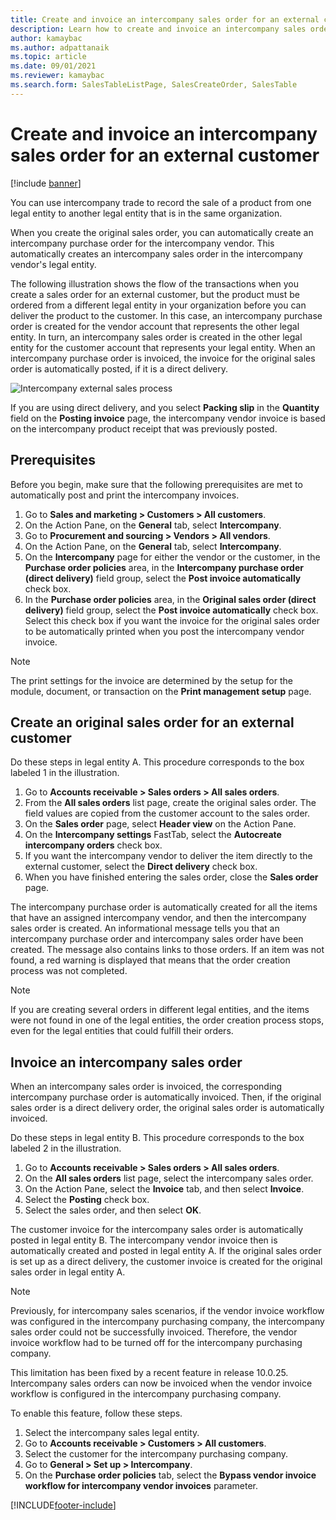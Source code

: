 ```yaml
---
title: Create and invoice an intercompany sales order for an external customer
description: Learn how to create and invoice an intercompany sales order for an external customer with an outline on creating original sales orders for external customers.
author: kamaybac
ms.author: adpattanaik
ms.topic: article
ms.date: 09/01/2021
ms.reviewer: kamaybac
ms.search.form: SalesTableListPage, SalesCreateOrder, SalesTable
---
```


# Create and invoice an intercompany sales order for an external customer

[!include [banner](../../includes/banner.md)]

You can use intercompany trade to record the sale of a product from one legal entity to another legal entity that is in the same organization.

When you create the original sales order, you can automatically create an intercompany purchase order for the intercompany vendor. This automatically creates an intercompany sales order in the intercompany vendor's legal entity.

The following illustration shows the flow of the transactions when you create a sales order for an external customer, but the product must be ordered from a different legal entity in your organization before you can deliver the product to the customer. In this case, an intercompany purchase order is created for the vendor account that represents the other legal entity. In turn, an intercompany sales order is created in the other legal entity for the customer account that represents your legal entity. When an intercompany purchase order is invoiced, the invoice for the original sales order is automatically posted, if it is a direct delivery.

![Intercompany external sales process](media/intercompanyexternalsalesprocess.png)

If you are using direct delivery, and you select **Packing slip** in the **Quantity** field on the **Posting invoice** page, the intercompany vendor invoice is based on the intercompany product receipt that was previously posted.

## Prerequisites

Before you begin, make sure that the following prerequisites are met to automatically post and print the intercompany invoices.

1. Go to **Sales and marketing \> Customers \> All customers**.
1. On the Action Pane, on the **General** tab, select **Intercompany**.
1. Go to **Procurement and sourcing \> Vendors \> All vendors**.
1. On the Action Pane, on the **General** tab, select **Intercompany**.
1. On the **Intercompany** page for either the vendor or the customer, in the **Purchase order policies** area, in the **Intercompany purchase order (direct delivery)** field group, select the **Post invoice automatically** check box.
1. In the **Purchase order policies** area, in the **Original sales order (direct delivery)** field group, select the **Post invoice automatically** check box. Select this check box if you want the invoice for the original sales order to be automatically printed when you post the intercompany vendor invoice.

> [!NOTE]
> The print settings for the invoice are determined by the setup for the module, document, or transaction on the **Print management setup** page.

## Create an original sales order for an external customer

Do these steps in legal entity A. This procedure corresponds to the box labeled 1 in the illustration.

1. Go to **Accounts receivable \> Sales orders \> All sales orders**.
1. From the **All sales orders** list page, create the original sales order. The field values are copied from the customer account to the sales order.
1. On the **Sales order** page, select **Header view** on the Action Pane.
1. On the **Intercompany settings** FastTab, select the **Autocreate intercompany orders** check box.
1. If you want the intercompany vendor to deliver the item directly to the external customer, select the **Direct delivery** check box.
1. When you have finished entering the sales order, close the **Sales order** page.

The intercompany purchase order is automatically created for all the items that have an assigned intercompany vendor, and then the intercompany sales order is created. An informational message tells you that an intercompany purchase order and intercompany sales order have been created. The message also contains links to those orders. If an item was not found, a red warning is displayed that means that the order creation process was not completed.

> [!NOTE]
> If you are creating several orders in different legal entities, and the items were not found in one of the legal entities, the order creation process stops, even for the legal entities that could fulfill their orders.

## Invoice an intercompany sales order

When an intercompany sales order is invoiced, the corresponding intercompany purchase order is automatically invoiced. Then, if the original sales order is a direct delivery order, the original sales order is automatically invoiced.

Do these steps in legal entity B. This procedure corresponds to the box labeled 2 in the illustration.

1. Go to **Accounts receivable \> Sales orders \> All sales orders**.
1. On the **All sales orders** list page, select the intercompany sales order.
1. On the Action Pane, select the **Invoice** tab, and then select **Invoice**.
1. Select the **Posting** check box.
1. Select the sales order, and then select **OK**.

The customer invoice for the intercompany sales order is automatically posted in legal entity B. The intercompany vendor invoice then is automatically created and posted in legal entity A. If the original sales order is set up as a direct delivery, the customer invoice is created for the original sales order in legal entity A.

> [!NOTE]
> Previously, for intercompany sales scenarios, if the vendor invoice workflow was configured in the intercompany purchasing company, the intercompany sales order could not be successfully invoiced. Therefore, the vendor invoice workflow had to be turned off for the intercompany purchasing company. 
> 
> This limitation has been fixed by a recent feature in release 10.0.25. Intercompany sales orders can now be invoiced when the vendor invoice workflow is configured in the intercompany purchasing company.
> 
> To enable this feature, follow these steps.
>
> 1. Select the intercompany sales legal entity.  
> 2. Go to **Accounts receivable \> Customers \> All customers**.
> 3. Select the customer for the intercompany purchasing company.
> 4. Go to **General \> Set up \> Intercompany**.
> 5. On the **Purchase order policies** tab, select the **Bypass vendor invoice workflow for intercompany vendor invoices** parameter.

[!INCLUDE[footer-include](../../includes/footer-banner.md)]
